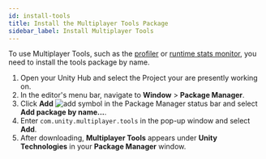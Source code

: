 ```yaml
---
id: install-tools
title: Install the Multiplayer Tools Package
sidebar_label: Install Multiplayer Tools
---
```


To use Multiplayer Tools, such as the [profiler](profiler.md) or [runtime stats monitor](runtime-stats-monitor.md), you need to install the tools package by name.

1. Open your Unity Hub and select the Project your are presently working on.
2. In the editor's menu bar, navigate to **Window** > **Package Manager**.
3. Click **Add** ![add symbol](/img/add.png) in the Package Manager status bar and select **Add package by name...**.
4. Enter `com.unity.multiplayer.tools` in the pop-up window and select **Add**.
5. After downloading, **Multiplayer Tools** appears under **Unity Technologies** in your **Package Manager** window.